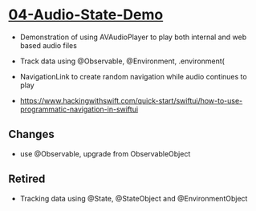# [04-Audio-State-Demo](https://github.com/molab-itp/04-Audio-State-Demo)

- Demonstration of using AVAudioPlayer to play both internal and web based audio files

- Track data using @Observable, @Environment, .environment(

- NavigationLink to create random navigation while audio continues to play

- https://www.hackingwithswift.com/quick-start/swiftui/how-to-use-programmatic-navigation-in-swiftui

## Changes

- use @Observable, upgrade from ObservableObject

## Retired

- Tracking data using @State, @StateObject and @EnvironmentObject
